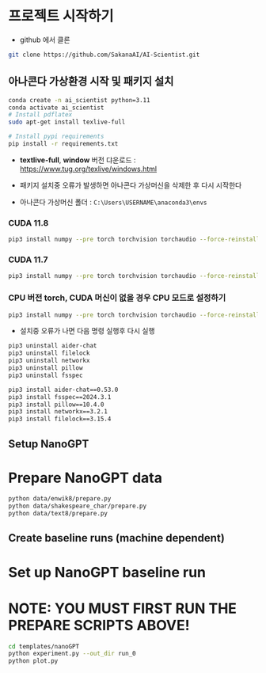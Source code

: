 # 프로젝트 시작하기
- github 에서 클론 
```bash
git clone https://github.com/SakanaAI/AI-Scientist.git
```


## 아나콘다 가상환경 시작 및 패키지 설치
```bash
conda create -n ai_scientist python=3.11
conda activate ai_scientist
# Install pdflatex
sudo apt-get install texlive-full

# Install pypi requirements
pip install -r requirements.txt
```
- **textlive-full**,  **window** 버전 댜운로드 : https://www.tug.org/texlive/windows.html

- 패키지 설치중 오류가 발생하면 아나콘다 가상머신을 삭제한 후 다시 시작한다
- 아나콘다 가상머신 폴더 : `C:\Users\USERNAME\anaconda3\envs`

### CUDA 11.8
```bash
pip3 install numpy --pre torch torchvision torchaudio --force-reinstall --index-url https://download.pytorch.org/whl/nightly/cu118
```

### CUDA 11.7
```bash
pip3 install numpy --pre torch torchvision torchaudio --force-reinstall --index-url https://download.pytorch.org/whl/nightly/cu117
```

### CPU 버전 torch, CUDA 머신이 없을 경우 CPU 모드로 설정하기
```bash
pip3 install numpy --pre torch torchvision torchaudio --force-reinstall --index-url https://download.pytorch.org/whl/nightly/cpu
```

- 설치중 오류가 나면 다음 명령 실행후 다시 실행
```bash
pip3 uninstall aider-chat
pip3 uninstall filelock
pip3 uninstall networkx
pip3 uninstall pillow
pip3 uninstall fsspec

pip3 install aider-chat==0.53.0
pip3 install fsspec==2024.3.1
pip3 install pillow==10.4.0
pip3 install networkx==3.2.1
pip3 install filelock==3.15.4
```


## Setup NanoGPT
# Prepare NanoGPT data
```bash
python data/enwik8/prepare.py
python data/shakespeare_char/prepare.py
python data/text8/prepare.py
```

## Create baseline runs (machine dependent)
# Set up NanoGPT baseline run
# NOTE: YOU MUST FIRST RUN THE PREPARE SCRIPTS ABOVE!
```bash
cd templates/nanoGPT
python experiment.py --out_dir run_0 
python plot.py
```
